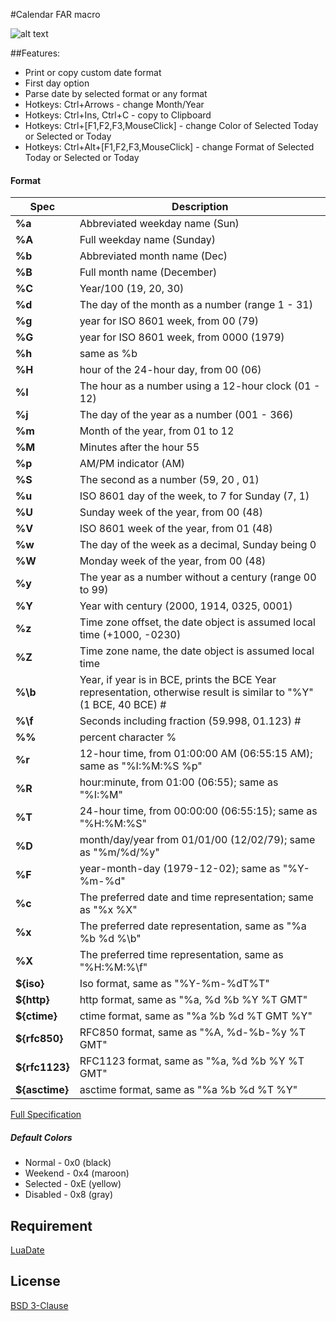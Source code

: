 #Calendar FAR macro

![alt text](http://i80.fastpic.ru/big/2016/0524/89/881d7046fddb28f7508ef2fc97d47a89.png "Calendar")

##Features:

* Print or copy custom date format
* First day option
* Parse date by selected format or any format
* Hotkeys: Ctrl+Arrows - change Month/Year
* Hotkeys: Ctrl+Ins, Ctrl+C - copy to Clipboard
* Hotkeys: Ctrl+\[F1,F2,F3,MouseClick\] - change Color of Selected Today or Selected or Today 
* Hotkeys: Ctrl+Alt+\[F1,F2,F3,MouseClick\] - change Format of Selected Today or Selected or Today 

#### Format
|Spec|Description|
|------|---|
|**%a**|Abbreviated weekday name (Sun)
|**%A**|Full weekday name (Sunday)
|**%b**|Abbreviated month name (Dec)
|**%B**|Full month name (December)
|**%C**|Year/100 (19, 20, 30)
|**%d**|The day of the month as a number (range 1 - 31)
|**%g**|year for ISO 8601 week, from 00 (79)
|**%G**|year for ISO 8601 week, from 0000 (1979)
|**%h**|same as %b
|**%H**|hour of the 24-hour day, from 00 (06)
|**%I**|The hour as a number using a 12-hour clock (01 - 12)
|**%j**|The day of the year as a number (001 - 366)
|**%m**|Month of the year, from 01 to 12
|**%M**|Minutes after the hour 55
|**%p**|AM/PM indicator (AM)
|**%S**|The second as a number (59, 20 , 01)
|**%u**|ISO 8601 day of the week, to 7 for Sunday (7, 1)
|**%U**|Sunday week of the year, from 00 (48)
|**%V**|ISO 8601 week of the year, from 01 (48)
|**%w**|The day of the week as a decimal, Sunday being 0
|**%W**|Monday week of the year, from 00 (48)
|**%y**|The year as a number without a century (range 00 to 99)
|**%Y**|Year with century (2000, 1914, 0325, 0001)
|**%z**|Time zone offset, the date object is assumed local time (+1000, -0230)
|**%Z**|Time zone name, the date object is assumed local time
|**%\b**|Year, if year is in BCE, prints the BCE Year representation, otherwise result is similar to "%Y" (1 BCE, 40 BCE) #
|**%\f**|Seconds including fraction (59.998, 01.123) #
|**%%**|percent character %
|**%r**|12-hour time, from 01:00:00 AM (06:55:15 AM); same as "%I:%M:%S %p"
|**%R**|hour:minute, from 01:00 (06:55); same as "%I:%M"
|**%T**|24-hour time, from 00:00:00 (06:55:15); same as "%H:%M:%S"
|**%D**|month/day/year from 01/01/00 (12/02/79); same as "%m/%d/%y"
|**%F**|year-month-day (1979-12-02); same as "%Y-%m-%d"
|**%c**|The preferred date and time representation; same as "%x %X"
|**%x**|The preferred date representation, same as "%a %b %d %\b"
|**%X**|The preferred time representation, same as "%H:%M:%\f"
|**${iso}**|Iso format, same as "%Y-%m-%dT%T"
|**${http}**|http format, same as "%a, %d %b %Y %T GMT"
|**${ctime}**|ctime format, same as "%a %b %d %T GMT %Y"
|**${rfc850}**|RFC850 format, same as "%A, %d-%b-%y %T GMT"
|**${rfc1123}**|RFC1123 format, same as "%a, %d %b %Y %T GMT"
|**${asctime}**|asctime format, same as "%a %b %d %T %Y"

[Full Specification](https://tieske.github.io/date/)

##### Default Colors
* Normal - 0x0 (black)
* Weekend - 0x4 (maroon)
* Selected - 0xE (yellow)
* Disabled - 0x8 (gray)

## Requirement

[LuaDate](https://github.com/Tieske/date/)

## License

[BSD 3-Clause](https://opensource.org/licenses/BSD-3-Clause)

